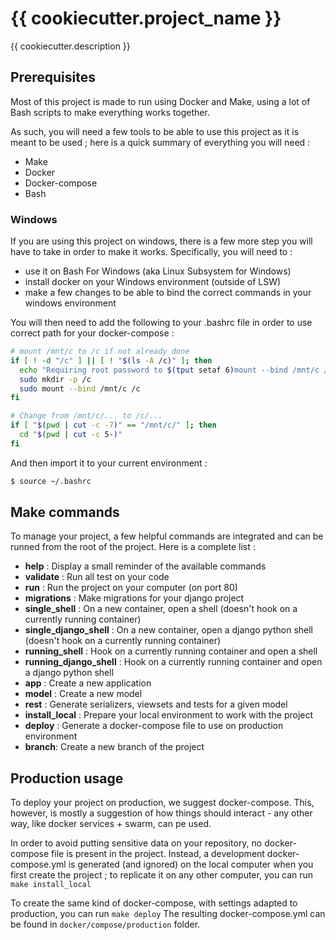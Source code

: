 # {{ cookiecutter.project_name }}

{{ cookiecutter.description }}

## Prerequisites

Most of this project is made to run using Docker and Make,
using a lot of Bash scripts to make everything works together.

As such, you will need a few tools to be able to use this project
as it is meant to be used ; here is a quick summary of everything
you will need :

- Make
- Docker
- Docker-compose
- Bash

### Windows

If you are using this project on windows, there is a few more step
you will have to take in order to make it works. Specifically, you will need to :

- use it on Bash For Windows (aka Linux Subsystem for Windows)
- install docker on your Windows environment (outside of LSW)
- make a few changes to be able to bind the correct commands in your
windows environment

You will then need to add the following to your .bashrc file in order
to use correct path for your docker-compose :

```bash
# mount /mnt/c to /c if not already done
if [ ! -d "/c" ] || [ ! "$(ls -A /c)" ]; then
  echo "Requiring root password to $(tput setaf 6)mount --bind /mnt/c /c$(tput sgr 0)"
  sudo mkdir -p /c
  sudo mount --bind /mnt/c /c
fi

# Change from /mnt/c/... to /c/...
if [ "$(pwd | cut -c -7)" == "/mnt/c/" ]; then
  cd "$(pwd | cut -c 5-)"
fi
```

And then import it to your current environment :

```bash
$ source ~/.bashrc
```

## Make commands

To manage your project, a few helpful commands are integrated and can be
runned from the root of the project. Here is a complete list :

- **help** : Display a small reminder of the available commands
- **validate** : Run all test on your code
- **run** : Run the project on your computer (on port 80)
- **migrations** : Make migrations for your django project
- **single_shell** : On a new container, open a shell (doesn't hook on a currently running container)
- **single_django_shell** : On a new container, open a django python shell (doesn't hook on a currently running container)
- **running_shell** : Hook on a currently running container and open a shell
- **running_django_shell** : Hook on a currently running container and open a django python shell
- **app** : Create a new application
- **model** : Create a new model
- **rest** : Generate serializers, viewsets and tests for a given model
- **install_local** : Prepare your local environment to work with the project
- **deploy** : Generate a docker-compose file to use on production environment
- **branch**: Create a new branch of the project

## Production usage

To deploy your project on production, we suggest docker-compose. This, however, is mostly a
suggestion of how things should interact - any other way, like docker services + swarm, can pe used.

In order to avoid putting sensitive data on your repository, no docker-compose file is present in the project.
Instead, a development docker-compose.yml is generated (and ignored) on the local computer when you first create
the project ; to replicate it on any other computer, you can run ``make install_local``

To create the same kind of docker-compose, with settings adapted to production, you can run ``make deploy``
The resulting docker-compose.yml can be found in ``docker/compose/production`` folder.